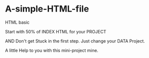 # A-simple-HTML-file
HTML basic 

Start with 50% of INDEX HTML for your PROJECT 

AND Don't get Stuck in the first step.
Just change your DATA Project.

A little Help to you with this mini-project mine.

